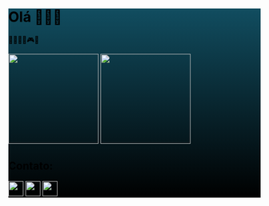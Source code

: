 <!DOCTYPE html>
<div style="background: linear-gradient(to bottom, #114d60, #000000); color: #000;">
  <h1 text-align: center;">Olá 👋👋👋</h1>

👩🏻‍💻🚀🎮🌌
 

 <img height="180em" src="https://github-readme-stats.vercel.app/api?username=alinenasc1mento&theme=tokyonight&show_icons=true" />
 <img height="180em" src="https://github-readme-stats.vercel.app/api/top-langs/?username=alinenasc1mento&layout=compact&langs_cout-16&theme=tokyonight&show_icons=true"/>
 

  <h2> Contato: </h2>
  <p>
    <a href="https://www.instagram.com/alinenasc1mento/">
      <img height="30em" src="https://img.shields.io/badge/Instagram-E4405F?style=for-the-badge&logo=instagram&logoColor=white" />
    </a>
    <a href="mailto:poeiraestelar1@gmail.com">
      <img height="30em" src="https://img.shields.io/badge/Gmail-D14836?style=for-the-badge&logo=gmail&logoColor=white" />
    </a>
    <a href="https://wa.me/21974034310">
    <img height="30em"  src="https://img.shields.io/badge/WhatsApp-25D366?style=for-the-badge&logo=whatsapp&logoColor=white" />
   
</div>
